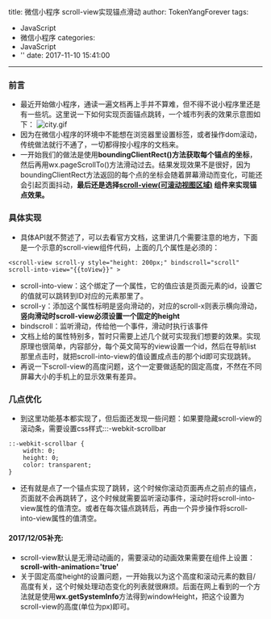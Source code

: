 title: 微信小程序   scroll-view实现锚点滑动
author: TokenYangForever
tags:
  - JavaScript
  - 微信小程序
categories:
  - JavaScript
  - ''
date: 2017-11-10 15:41:00
---
### 前言
* 最近开始做小程序，通读一遍文档再上手并不算难，但不得不说小程序里还是有一些坑。这里说一下如何实现页面锚点跳转，一个城市列表的效果示意图如下：
![city.gif](http://upload-images.jianshu.io/upload_images/6383319-104bb55559f4a26b.gif?imageMogr2/auto-orient/strip%7CimageView2/2/w/1240)
* 因为在微信小程序的环境中不能想在浏览器里设置标签，或者操作dom滚动，传统做法就行不通了，一切都得按小程序的文档来。
* 一开始我们的做法是使用**boundingClientRect()方法获取每个锚点的坐标**，然后再用wx.pageScrollTo()方法滑动过去。结果发现效果不是很好，因为boundingClientRect方法返回的每个点的坐标会随着屏幕滑动而变化，可能还会引起页面抖动，**最后还是选择[scroll-view(可滚动视图区域)](https://mp.weixin.qq.com/debug/wxadoc/dev/component/scroll-view.html)
组件来实现锚点效果。**
### 具体实现
* 具体API就不赘述了，可以去看官方文档，这里讲几个需要注意的地方，下面是一个示意的scroll-view组件代码，上面的几个属性是必须的：
```
<scroll-view scroll-y style="height: 200px;" bindscroll="scroll" scroll-into-view="{{toView}}" >
```
* scroll-into-view：这个绑定了一个属性，它的值应该是页面元素的id，设置它的值就可以跳转到ID对应的元素那里了。
* scroll-y：添加这个属性标明是竖向滑动的，对应的scroll-x则表示横向滑动，**竖向滑动时scroll-view必须设置一个固定的height**
* bindscroll：监听滑动，传给他一个事件，滑动时执行该事件
* 文档上给的属性特别多，暂时只需要上述几个就可实现我们想要的效果。实现原理也很简单，内容部分，每个英文简写的view设置一个id，然后在导航list那里点击时，就把scroll-into-view的值设置成点击的那个id即可实现跳转。
* 再说一下scroll-view的高度问题，这个一定要做适配的固定高度，不然在不同屏幕大小的手机上的显示效果有差异。
### 几点优化
* 到这里功能基本都实现了，但后面还发现一些问题：如果要隐藏scroll-view的滚动条，需要设置css样式:::-webkit-scrollbar
```
::-webkit-scrollbar {
	width: 0;
	height: 0;
	color: transparent;
}
```
* 还有就是点了一个锚点实现了跳转，这个时候你滚动页面再点之前点的锚点，页面就不会再跳转了，这个时候就需要监听滚动事件，滚动时将scroll-into-view属性的值清空。或者在每次锚点跳转后，再由一个异步操作将scroll-into-view属性的值清空。
#### 2017/12/05补充:
* scroll-view默认是无滑动动画的，需要滚动的动画效果需要在组件上设置：**scroll-with-animation='true'**
* 关于固定高度height的设置问题，一开始我以为这个高度和滚动元素的数目/高度有关，这个时候处理动态变化的列表就很麻烦。后面在网上看到的一个方法就是使用**wx.getSystemInfo**方法得到windowHeight，把这个设置为scroll-view的高度(单位为px)即可。
